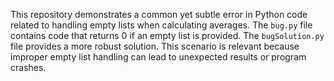 This repository demonstrates a common yet subtle error in Python code related to handling empty lists when calculating averages. The `bug.py` file contains code that returns 0 if an empty list is provided. The `bugSolution.py` file provides a more robust solution. This scenario is relevant because improper empty list handling can lead to unexpected results or program crashes.